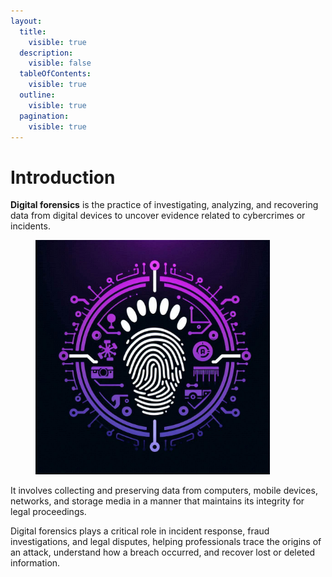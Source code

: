 ```yaml
---
layout:
  title:
    visible: true
  description:
    visible: false
  tableOfContents:
    visible: true
  outline:
    visible: true
  pagination:
    visible: true
---
```


# Introduction

**Digital forensics** is the practice of investigating, analyzing, and recovering data from digital devices to uncover evidence related to cybercrimes or incidents.&#x20;

<figure><img src="../.gitbook/assets/image (51) (1) (1).png" alt="" width="375"><figcaption></figcaption></figure>

It involves collecting and preserving data from computers, mobile devices, networks, and storage media in a manner that maintains its integrity for legal proceedings.&#x20;

Digital forensics plays a critical role in incident response, fraud investigations, and legal disputes, helping professionals trace the origins of an attack, understand how a breach occurred, and recover lost or deleted information.
